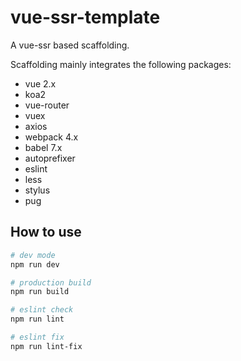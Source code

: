 # vue-ssr-template

A vue-ssr based scaffolding.

Scaffolding mainly integrates the following packages:

* vue 2.x
* koa2
* vue-router
* vuex
* axios
* webpack 4.x
* babel 7.x
* autoprefixer
* eslint
* less
* stylus
* pug

## How to use

```bash
# dev mode
npm run dev

# production build
npm run build

# eslint check
npm run lint

# eslint fix
npm run lint-fix

```
